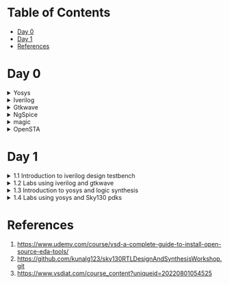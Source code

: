 # Table of Contents
- [Day 0](#day-0)
- [Day 1](#day-1)
- [References](#references)

# Day 0
<details>  
<summary>  
Yosys  
    
</summary>  

    
I installed Yosys using following commands:  

```
$ git clone https://github.com/YosysHQ/yosys.git  
$ cd yosys-master   
$ sudo apt install make (If make is not installed please install it)  
$ sudo apt-get install build-essential clang bison flex \  
    libreadline-dev gawk tcl-dev libffi-dev git \  
    graphviz xdot pkg-config python3 libboost-system-dev \  
    libboost-python-dev libboost-filesystem-dev zlib1g-dev  
$ make config-gcc  
$ make   
$ sudo make install
```

Below is the screenshot showing successful installation and launch:  

<img width="550" alt="Screenshot from 2023-07-31 09-49-23" src="https://github.com/Lasya-G/Lasya-iiitb-ASIC/assets/140998582/c6031ebd-ee60-40c7-8327-88f82ef83f41">  

</details>

<details>
<summary>  
Iverilog  
</summary>  

I installed verilog using following command: 
```
sudo apt-get install iverilog  
```
Below is the screenhot showing successful installation and launch:  
<img width="550" alt="Screenshot from 2023-07-31 09-50-00" src="https://github.com/Lasya-G/Lasya-iiitb-ASIC/assets/140998582/ac36da4e-6f33-47f0-8166-68141b26487f)">  

</details> 

<details>
<summary>  
    Gtkwave
</summary>
    
I installed gtkwave using following commands: 
```
sudo apt install gtkwave  
```
Below is the screenshot showing successful installation and launch:  
<img width="550" alt="Screenshot from 2023-07-31 09-51-21" src="https://github.com/Lasya-G/Lasya-iiitb-ASIC/assets/140998582/865eae3a-149a-4fe6-89bf-9069cc70f48b">  


</details>    

<details>
<summary>
        NgSpice        
</summary> 

    
Download the tarball from https://sourceforge.net/projects/ngspice/files/ to a local directory.  
Now, use the following commands to unpack and install it:

```
$ tar -zxvf ngspice-40.tar.gz  
$ cd ngspice-40  
$ mkdir release  
$ cd release  
$ ../configure  --with-x --with-readline=yes --disable-debug  
$ make  
$ sudo make install
```

The screenshot of successful installation is shown below:  

<img width="550" alt="Screenshot from 2023-08-08 17-12-55" src="https://github.com/Lasya-G/Lasya-iiitb-ASIC/assets/140998582/acb2abd2-75ff-4f01-985d-409e5dcc48df">  
    
    
</details>

<details>
<summary>
        magic
</summary>

    
I have used the following commands for the installation of magic:
    
```
sudo apt-get install m4
sudo apt-get install tcsh
sudo apt-get install csh
sudo apt-get install libx11-dev
sudo apt-get install tcl-dev tk-dev
sudo apt-get install libcairo2-dev
sudo apt-get install mesa-common-dev libglu1-mesa-dev
sudo apt-get install libncurses-dev
git clone https://github.com/RTimothyEdwards/magic
cd magic
./configure
make
sudo make install
```
The screenshot of successful installation is attatched below:  

<img width="550" alt="Screenshot from 2023-08-08 15-53-55" src="https://github.com/Lasya-G/Lasya-iiitb-ASIC/assets/140998582/f7ac78ad-b6ca-4351-bf59-c0b64ba0cb9d">  


    
</details>

<details>
<summary>
    OpenSTA
</summary>
I have used following commands to install OpenSTA:   
    
```
git clone https://github.com/The-OpenROAD-Project/OpenSTA.git
cd OpenSTA
mkdir build
cd build
cmake ..
make
sudo make install
```

The screenshot of successful installation is shown below:  

<img width="550" alt="Screenshot from 2023-08-08 17-45-01" src="https://github.com/Lasya-G/Lasya-iiitb-ASIC/assets/140998582/d6732d99-4b05-4f93-9d77-4fdf6cf9a083">  


</details>


# Day 1
<details>
<summary>
1.1 Introduction to iverilog design testbench
</summary>
  
**Simulator:**
It is a tool used for simulating the design. In this course, we will be using **iverilog** simulation tool.  
The simulator always looks for the changes in input signals. Upon change of input signal, the output is evaluated.  
**Design:**
It is the actual verilog code or set of verilog codes which has the intended functionality to meet with the required specifications.  
**Testbench:**
It is the setup to apply stimulus(test_vectors) to the design to check it's functionality.  

<img width="550" alt="Screenshot from 2023-08-08 22-12-13" src="https://github.com/Lasya-G/Lasya-iiitb-ASIC/assets/140998582/5b2ba389-6dbd-4d1b-9ae2-1dfc81deabd3">  

<img width="550" alt="Screenshot from 2023-08-08 22-25-09" src="https://github.com/Lasya-G/Lasya-iiitb-ASIC/assets/140998582/bbf0f254-9f81-41d6-9977-a4063eef6867">


</details>

<details>
<summary>
1.2 Labs using iverilog and gtkwave
</summary>
    
Clone into the github repository https://github.com/kunalg123/sky130RTLDesignAndSynthesisWorkshop.git by using the following command:
    
```
git clone https://github.com/kunalg123/sky130RTLDesignAndSynthesisWorkshop.git
```

This consists of all the necessary files required for the entire lab sessions/workshop.  
Today, we will be executing the 2:1 mux (good_mux.v) by using the iverilog simulator, which creates a vcd file and view the output with the help of gtkwave. Use the following commands to simulate the verilog file and dump the generated vcd file into gtkwave:
```
iverilog good_mux.v tb_good_mux.v
./a.out
gtkwave tb_good_mux.vcd
```
The output generated is as follows:  
<img width="600" alt="Screenshot from 2023-08-08 21-29-10" src="https://github.com/Lasya-G/Lasya-iiitb-ASIC/assets/140998582/7d520c61-869f-4087-944c-1808c7a5ff89">


</details>

<details>
<summary>
1.3 Introduction to yosys and logic synthesis
</summary>
    
**Yosys:**
The synthesizer tool we use in this lab session is **yosys**.  
<img width="550" alt="Screenshot from 2023-08-08 22-47-16" src="https://github.com/Lasya-G/Lasya-iiitb-ASIC/assets/140998582/1b146fd0-a7a3-4fd2-a8e9-590261400b3c)">  
The synthesis output is said to be correct if the output observed during the RTL simulation is same as that of during the simulation of design testbench.  
We can use the same testbench for both the simulations.  

**Logic synthesis:**  
It is process of converting RTL design into gate level. The RTL design is converted into gates and connection is made between gates. The output file generated is called **netlist.**


</details>

<details>
<summary>
1.4 Labs using yosys and Sky130 pdks
</summary>

Invoke yosys and use the following commands to synthesize the design:  
```
yosys> read_liberty -lib ../lib/sky130_fd_sc_hd__tt_025C_1v80.lib
yosys> read_verilog good_mux.v
yosys> synth -top good_mux

```
The synthesizer output is shown below:  
<img width="600" alt="Screenshot from 2023-08-08 21-36-50]" src="https://github.com/Lasya-G/Lasya-iiitb-ASIC/assets/140998582/2c3a3b54-a0ae-47ff-91f5-976a794fe119)">  
 

The commands to creating and viewing the netlist are listed below:  

```
yosys> abc -liberty ../lib/sky130_fd_sc_hd__tt_025C_1v80.lib
yosys> show
yosys> write_verilog good_mux_netlist.v 
yosys> !gvim good_mux_netlist.v
```
The information regarding the number of cells used is here: <img width="500" alt="Screenshot from 2023-08-08 21-36-05" src="https://github.com/Lasya-G/Lasya-iiitb-ASIC/assets/140998582/e4e1c537-025b-4453-9ec8-df287422f73d">  

The netlist files is as shown below:  
<img width="600" alt="Screenshot from 2023-08-08 21-40-27" src="https://github.com/Lasya-G/Lasya-iiitb-ASIC/assets/140998582/77ff5e8e-be1f-4681-8093-46ccad36a6e5)">  


</details>

# References
1. https://www.udemy.com/course/vsd-a-complete-guide-to-install-open-source-eda-tools/
2. https://github.com/kunalg123/sky130RTLDesignAndSynthesisWorkshop.git
3. https://www.vsdiat.com/course_content?uniqueid=20220801054525 








